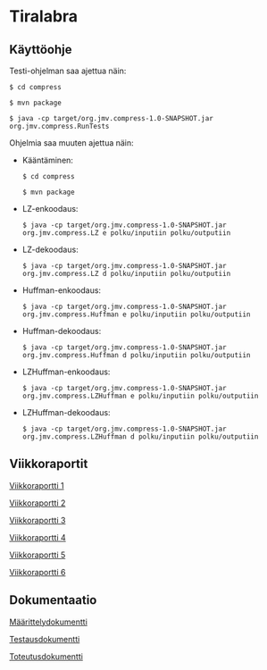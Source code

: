 # Tiralabra

## Käyttöohje

Testi-ohjelman saa ajettua näin:

    $ cd compress

    $ mvn package

    $ java -cp target/org.jmv.compress-1.0-SNAPSHOT.jar org.jmv.compress.RunTests


Ohjelmia saa muuten ajettua näin:

* Kääntäminen:

	`$ cd compress`

	`$ mvn package`


* LZ-enkoodaus:

	`$ java -cp target/org.jmv.compress-1.0-SNAPSHOT.jar org.jmv.compress.LZ e polku/inputiin polku/outputiin`


* LZ-dekoodaus:

	`$ java -cp target/org.jmv.compress-1.0-SNAPSHOT.jar org.jmv.compress.LZ d polku/inputiin polku/outputiin`


* Huffman-enkoodaus:

	`$ java -cp target/org.jmv.compress-1.0-SNAPSHOT.jar org.jmv.compress.Huffman e polku/inputiin polku/outputiin`


* Huffman-dekoodaus:

	`$ java -cp target/org.jmv.compress-1.0-SNAPSHOT.jar org.jmv.compress.Huffman d polku/inputiin polku/outputiin`

* LZHuffman-enkoodaus:

	`$ java -cp target/org.jmv.compress-1.0-SNAPSHOT.jar org.jmv.compress.LZHuffman e polku/inputiin polku/outputiin`


* LZHuffman-dekoodaus:

	`$ java -cp target/org.jmv.compress-1.0-SNAPSHOT.jar org.jmv.compress.LZHuffman d polku/inputiin polku/outputiin`


## Viikkoraportit
[Viikkoraportti 1](https://github.com/iosfwd/tiralabra/blob/main/dokumentaatio/viikkoraportti1.md)

[Viikkoraportti 2](https://github.com/iosfwd/tiralabra/blob/main/dokumentaatio/viikkoraportti2.md)

[Viikkoraportti 3](https://github.com/iosfwd/tiralabra/blob/main/dokumentaatio/viikkoraportti3.md)

[Viikkoraportti 4](https://github.com/iosfwd/tiralabra/blob/main/dokumentaatio/viikkoraportti4.md)

[Viikkoraportti 5](https://github.com/iosfwd/tiralabra/blob/main/dokumentaatio/viikkoraportti5.md)

[Viikkoraportti 6](https://github.com/iosfwd/tiralabra/blob/main/dokumentaatio/viikkoraportti6.md)

## Dokumentaatio

[Määrittelydokumentti](https://github.com/iosfwd/tiralabra/blob/main/dokumentaatio/m%C3%A4%C3%A4rittelydokumentti.md)

[Testausdokumentti](https://github.com/iosfwd/tiralabra/blob/main/dokumentaatio/testausdokumentti.md)

[Toteutusdokumentti](https://github.com/iosfwd/tiralabra/blob/main/dokumentaatio/toteutusdokumentti.md)
